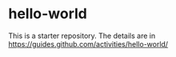 # hello-world
This is a starter repository. The details are in https://guides.github.com/activities/hello-world/
